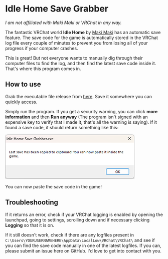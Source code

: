 # Idle Home Save Grabber

*I am not affiliated with Maki Maki or VRChat in any way.*

The fantastic VRChat world **Idle Home** by [Maki Maki](https://www.patreon.com/makimakimaki) has an automatic save feature. The save code for the game is automatically stored in the VRChat log file every couple of minutes to prevent you from losing all of your progress if your computer crashes.

This is great! But not everyone wants to manually dig through their computer files to find the log, and then find the latest save code inside it. That's where this program comes in.

## How to use
Grab the executable file release from [here](https://github.com/san-alt-delete/Idle-Home-Save-Grabber/releases/download/beta/Idle.Home.Save.Grabber.exe). Save it somewhere you can quickly access. 

Simply run the program. If you get a security warning, you can click **more information** and then **Run anyway** (The program isn't signed with an expensive key to verify that I made it, that's all the warning is saying). If it found a save code, it should return something like this:

![Screenshot](https://github.com/san-alt-delete/Idle-Home-Save-Grabber/raw/main/Screenshot.png)

You can now paste the save code in the game!

## Troubleshooting
If it returns an error, check if your VRChat logging is enabled by opening the launchpad, going to settings, scrolling down and if necessary clicking **Logging** so that it is on.

If it still doesn't work, check if there are any logfiles present in `C:\Users\YOURUSERNAMEHERE\AppData\LocalLow\VRChat\VRChat\` and see if you can find the save code manually in one of the latest logfiles. If you can, please submit an issue here on GitHub. I'd love to get into contact with you.
